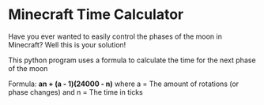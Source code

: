 # Minecraft Time Calculator

Have you ever wanted to easily control the phases of the moon in Minecraft?
Well this is your solution!

This python program uses a formula to calculate the time for the next phase of the moon

Formula: **an + (a - 1)(24000 - n)**
where a = The amount of rotations (or phase changes)
and n = The time in ticks